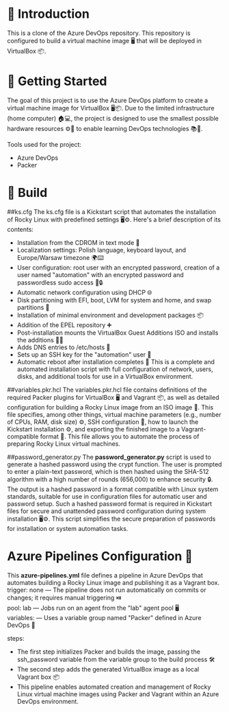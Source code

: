 # 🚀 Introduction 
This is a clone of the Azure DevOps repository.
This repository is configured to build a virtual machine image 🖥️ that will be deployed in VirtualBox 📦.

# 🚩 Getting Started
The goal of this project is to use the Azure DevOps platform to create a virtual machine image for VirtualBox 🖥️📦.
Due to the limited infrastructure (home computer) 🏠💻, the project is designed to use the smallest possible hardware resources ⚙️🔋 to enable learning DevOps technologies 📚🚀.

Tools used for the project:
- Azure DevOps
- Packer

# 🔨 Build
##ks.cfg
The ks.cfg file is a Kickstart script that automates the installation of Rocky Linux with predefined settings 🖥️⚙️. Here's a brief description of its contents:
- Installation from the CDROM in text mode 📀
- Localization settings: Polish language, keyboard layout, and Europe/Warsaw timezone 🌍⌨️
- User configuration: root user with an encrypted password, creation of a user named "automation" with an encrypted password and passwordless sudo access 👤🔒
- Automatic network configuration using DHCP 🌐
- Disk partitioning with EFI, boot, LVM for system and home, and swap partitions 💽
- Installation of minimal environment and development packages 📦
- Addition of the EPEL repository ➕
- Post-installation mounts the VirtualBox Guest Additions ISO and installs the additions 📀➕
- Adds DNS entries to /etc/hosts 📝
- Sets up an SSH key for the "automation" user 🔑
- Automatic reboot after installation completes 🔄
This is a complete and automated installation script with full configuration of network, users, disks, and additional tools for use in a VirtualBox environment.

##variables.pkr.hcl
The variables.pkr.hcl file contains definitions of the required Packer plugins for VirtualBox 🖥️ and Vagrant 📦, as well as detailed configuration for building a Rocky Linux image from an ISO image 📀. This file specifies, among other things, virtual machine parameters (e.g., number of CPUs, RAM, disk size) ⚙️, SSH configuration 🔐, how to launch the Kickstart installation ⚙️, and exporting the finished image to a Vagrant-compatible format 🚀. This file allows you to automate the process of preparing Rocky Linux virtual machines.

##password_generator.py
The **password_generator.py** script is used to generate a hashed password using the crypt function. The user is prompted to enter a plain-text password, which is then hashed using the SHA-512 algorithm with a high number of rounds (656,000) to enhance security 🔒. The output is a hashed password in a format compatible with Linux system standards, suitable for use in configuration files for automatic user and password setup. Such a hashed password format is required in Kickstart files for secure and unattended password configuration during system installation 🖥️⚙️. This script simplifies the secure preparation of passwords for installation or system automation tasks.

# Azure Pipelines Configuration 🚀
This **azure-pipelines.yml** file defines a pipeline in Azure DevOps that automates building a Rocky Linux image and publishing it as a Vagrant box.  
trigger: none — The pipeline does not run automatically on commits or changes; it requires manual triggering ⏯️  
pool: lab — Jobs run on an agent from the "lab" agent pool 🖥️  
variables: — Uses a variable group named "Packer" defined in Azure DevOps 🔧  

steps:
- The first step initializes Packer and builds the image, passing the ssh_password variable from the variable group to the build process 🛠️
- The second step adds the generated VirtualBox image as a local Vagrant box 📦
- This pipeline enables automated creation and management of Rocky Linux virtual machine images using Packer and Vagrant within an Azure DevOps environment.